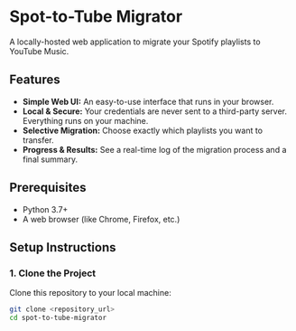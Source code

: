 # Spot-to-Tube Migrator

A locally-hosted web application to migrate your Spotify playlists to YouTube Music.

## Features

-   **Simple Web UI:** An easy-to-use interface that runs in your browser.
-   **Local & Secure:** Your credentials are never sent to a third-party server. Everything runs on your machine.
-   **Selective Migration:** Choose exactly which playlists you want to transfer.
-   **Progress & Results:** See a real-time log of the migration process and a final summary.

## Prerequisites

-   Python 3.7+
-   A web browser (like Chrome, Firefox, etc.)

## Setup Instructions

### 1. Clone the Project

Clone this repository to your local machine:
```bash
git clone <repository_url>
cd spot-to-tube-migrator